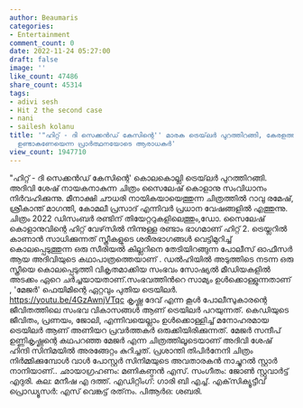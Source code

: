```yaml
---
author: Beaumaris
categories:
- Entertainment
comment_count: 0
date: 2022-11-24 05:27:00
draft: false
image: ''
like_count: 47486
share_count: 45314
tags:
- adivi sesh
- Hit 2 the second case
- nani
- sailesh kolanu
title: '"ഹിറ്റ് - ദി സെക്കൻഡ് കേസിന്റെ'' മാരക ട്രെയ്‌ലർ പുറത്തിറങ്ങി, കേരളത്തിൽ റിലീസ്
  ഉണ്ടാകണേയെന്ന പ്രാർത്ഥനയോടെ ആരാധകർ'
view_count: 1947710
---
```


"ഹിറ്റ് - ദി സെക്കൻഡ് കേസിന്റെ' കൊലകൊല്ലി ട്രെയ്‌ലർ പുറത്തിറങ്ങി. അദിവി ശേഷ് നായകനാകുന്ന ചിത്രം സൈലേഷ് കൊളാനു സംവിധാനം നിർവഹിക്കുന്നു. മീനാക്ഷി ചൗധരി നായികയായെത്തുന്ന ചിത്രത്തിൽ റാവു രമേഷ്, ശ്രീകാന്ത് മാഗന്തി, കോമലീ പ്രസാദ് എന്നിവർ പ്രധാന വേഷങ്ങളിൽ എത്തുന്നു. ചിത്രം 2022 ഡിസംബർ രണ്ടിന് തിയേറ്ററുകളിലെത്തും,ഡോ. സൈലേഷ് കൊളാനുവിന്റെ ഹിറ്റ് വേഴ്‌സിൽ നിന്നുള്ള രണ്ടാം ഭാഗമാണ് ഹിറ്റ് 2. ട്രെയ്ലറിൽ കാണാൻ സാധിക്കുന്നത് സ്ത്രീകളുടെ ശരീരഭാഗങ്ങൾ വെട്ടിമുറിച്ച് കൊലപ്പെടുത്തുന്ന ഒരു സീരിയൽ കില്ലറിനെ തേടിയിറങ്ങുന്ന പോലീസ് ഓഫീസർ ആയ അദിവിയുടെ കഥാപാത്രത്തെയാണ് . ഡൽഹിയിൽ അടുത്തിടെ നടന്ന ഒരു സ്ത്രീയെ കൊലപ്പെടുത്തി വികൃതമാക്കിയ സംഭവം സോഷ്യൽ മീഡിയകളിൽ അടക്കം ഏറെ ചർച്ചയായതാണ്.സംഭവത്തിന്‍റെ സാമ്യം ഉൾക്കൊള്ളുന്നതാണ് , 'മേജർ' ഫെയിമിന്റെ ഏറ്റവും പുതിയ ട്രെയിലർ. https://youtu.be/4GzAwnjVTqc കൃഷ്ണ ദേവ് എന്ന കൂൾ പോലീസുകാരന്റെ ജീവിതത്തിലെ സംഭവ വികാസങ്ങൾ ആണ് ട്രെയിലർ പറയുന്നത്. കെഡിയുടെ ജീവിതം, പ്രണയം, ജോലി, എന്നിവയെല്ലാം ഉൾക്കൊള്ളിച്ച് മനോഹരമായ ട്രെയിലർ ആണ് അണിയറ പ്രവർത്തകർ ഒരുക്കിയിരിക്കുന്നത്. മേജർ സന്ദീപ് ഉണ്ണികൃഷ്ണന്റെ കഥപറഞ്ഞ മേജർ എന്ന ചിത്രത്തിലൂടെയാണ് അദിവി ശേഷ് ഹിന്ദി സിനിമയിൽ അരങ്ങേറ്റം കുറിച്ചത്. പ്രശാന്തി തിപിർനേനി ചിത്രം നിർമ്മിക്കുമ്പോൾ വാൾ പോസ്റ്റർ സിനിമയുടെ അവതാരകൻ നാച്ചുറൽ സ്റ്റാർ നാനിയാണ്.. ഛായാഗ്രഹണം: മണികണ്ഠൻ എസ്. സംഗീതം: ജോൺ സ്റ്റുവാർട്ട് എദുരി. കല: മനീഷ എ ദത്ത്. എഡിറ്റിംഗ്: ഗാരി ബി എച്ച്. എക്‌സിക്യൂട്ടീവ് പ്രൊഡ്യൂസർ: എസ് വെങ്കട്ട് രത്‌നം. പിആർഒ: ശബരി. &nbsp; &nbsp; &nbsp; &nbsp;
